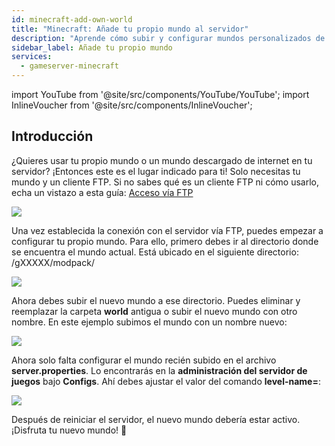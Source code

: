 ```yaml
---
id: minecraft-add-own-world
title: "Minecraft: Añade tu propio mundo al servidor"
description: "Aprende cómo subir y configurar mundos personalizados de Minecraft en tu servidor para una experiencia de juego única → Descúbrelo ahora"
sidebar_label: Añade tu propio mundo
services:
  - gameserver-minecraft
---
```


import YouTube from '@site/src/components/YouTube/YouTube';
import InlineVoucher from '@site/src/components/InlineVoucher';

## Introducción

¿Quieres usar tu propio mundo o un mundo descargado de internet en tu servidor? ¡Entonces este es el lugar indicado para ti! Solo necesitas tu mundo y un cliente FTP. Si no sabes qué es un cliente FTP ni cómo usarlo, echa un vistazo a esta guía: [Acceso vía FTP](gameserver-ftpaccess.md)

![](https://screensaver01.zap-hosting.com/index.php/s/Rmx6c6n2rP5MqBz/preview)

<YouTube videoId="5tII3C9yO3g" imageSrc="https://screensaver01.zap-hosting.com/index.php/s/SbB6iZmdZtMAPaS/preview" title="Cómo subir MAPAS personalizados en tu servidor de Minecraft" description="¿Te gusta entender mejor cuando ves las cosas en acción? ¡Aquí te ayudamos! Sumérgete en nuestro video que te lo explica todo. Ya sea que tengas prisa o prefieras aprender de la forma más entretenida posible."/>

Una vez establecida la conexión con el servidor vía FTP, puedes empezar a configurar tu propio mundo. Para ello, primero debes ir al directorio donde se encuentra el mundo actual. Está ubicado en el siguiente directorio: /gXXXXX/modpack/

![](https://screensaver01.zap-hosting.com/index.php/s/85KLwjPYt3yjHZt/preview)

Ahora debes subir el nuevo mundo a ese directorio. Puedes eliminar y reemplazar la carpeta **world** antigua o subir el nuevo mundo con otro nombre. En este ejemplo subimos el mundo con un nombre nuevo:

![](https://screensaver01.zap-hosting.com/index.php/s/3DYD5ANgNsCNpkE/preview)

Ahora solo falta configurar el mundo recién subido en el archivo **server.properties**. Lo encontrarás en la **administración del servidor de juegos** bajo **Configs**. Ahí debes ajustar el valor del comando **level-name=**:

![](https://screensaver01.zap-hosting.com/index.php/s/idoHWafC3g4AbYL/preview)

Después de reiniciar el servidor, el nuevo mundo debería estar activo. ¡Disfruta tu nuevo mundo! 🙂

<InlineVoucher />

<InlineVoucher />